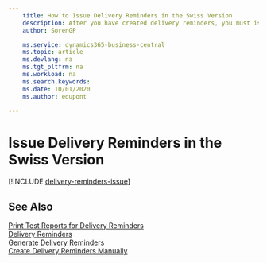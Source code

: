 ```yaml
---
    title: How to Issue Delivery Reminders in the Swiss Version
    description: After you have created delivery reminders, you must issue and print them so that you can send reminders to vendors. Before you issue the delivery reminders, you can print a test report.
    author: SorenGP

    ms.service: dynamics365-business-central
    ms.topic: article
    ms.devlang: na
    ms.tgt_pltfrm: na
    ms.workload: na
    ms.search.keywords:
    ms.date: 10/01/2020
    ms.author: edupont

---
```

# Issue Delivery Reminders in the Swiss Version

[!INCLUDE [delivery-reminders-issue](../includes/ATCHDE/delivery-reminders-issue.md)]

## See Also

[Print Test Reports for Delivery Reminders](how-to-print-test-reports-for-delivery-reminders.md)  
[Delivery Reminders](delivery-reminders.md)  
[Generate Delivery Reminders](how-to-generate-delivery-reminders.md)  
[Create Delivery Reminders Manually](how-to-create-delivery-reminders-manually.md)  
